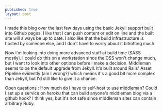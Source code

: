 ```yaml
---
published: true
layout: post
---
```


I made this blog over the last few days using the basic Jekyll support built into Github pages. I like that I can push content or edit on line and the built site will always be up to date. I also like that the build infrastructure is hosted by someone else, and I don't have to worry about it bitrotting much.

Now I'm looking into doing more advanced stuff at build time (SASS mostly). I could do this on a workstation since the CSS won't change much, but I want to look into other options before I make a decision. Middleman seems to be the default upgrade from Jekyll. It's built around Rails' Asset Pipeline evidently (am I wrong?) which means it's a good bit more complex than Jekyll, but I'd still like to give it a chance.

Open questions
: How much do I have to self-host to use middleman? Could I set up a service on heroku that can build anyone's middleman blog via a github hook? I think yes, but it's not safe since middleman sites can contain arbitrary Ruby.
